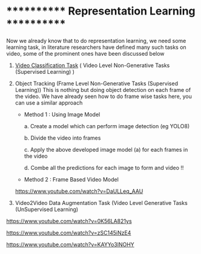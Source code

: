 # **********  Representation Learning  **********

Now we already know that to do representation learning, we need some learning task, in literature researchers have defined many such tasks on video, some of the prominent ones have been discussed below 

1. [Video Classification Task](https://khetansarvesh.medium.com/video-classification-fc07152ad770) ( Video Level Non-Generative Tasks (Supervised Learning) )

2. Object Tracking (Frame Level Non-Generative Tasks (Supervised Learning)) 
   This is nothing but doing object detection on each frame of the video. We have already seen how to do frame wise tasks here, you can use a similar approach

   - Method 1 : Using Image Model
     
     a. Create a model which can perform image detection (eg YOLO8)
     
     b. Divide the video into frames
     
     c. Apply the above developed image model (a) for each frames in the video
     
     d. Combe all the predictions for each image to form and video !!
     
   - Method 2 : Frame Based Video Model

   https://www.youtube.com/watch?v=DaULLeq_AAU

3. Video2Video Data Augmentation Task (Video Level Generative Tasks (UnSupervised Learning)
   
https://www.youtube.com/watch?v=0K56LA821ys

https://www.youtube.com/watch?v=zSC145iNzE4

https://www.youtube.com/watch?v=KAYYo3lNOHY
